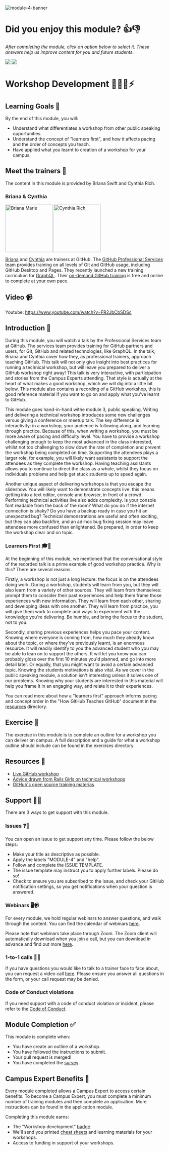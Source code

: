 ![module-4-banner](https://user-images.githubusercontent.com/1790822/28998940-2f1ee050-7a05-11e7-9454-b87ca2ee2c1c.png)

# Did you enjoy this module? 👍👎
_After completing the module, click an option below to select it. These answers help us improve content for you and future students._   

[![](https://m131jyck4m.execute-api.us-west-2.amazonaws.com/prod/poll/01BQ93B1S7P1AE23QSD86F5J79/I%20enjoyed%20this%20module)](https://m131jyck4m.execute-api.us-west-2.amazonaws.com/prod/poll/01BQ93B1S7P1AE23QSD86F5J79/I%20enjoyed%20this%20module/vote)
[![](https://m131jyck4m.execute-api.us-west-2.amazonaws.com/prod/poll/01BQ93B1S7P1AE23QSD86F5J79/I%20did%20not%20enjoy%20this%20module)](https://m131jyck4m.execute-api.us-west-2.amazonaws.com/prod/poll/01BQ93B1S7P1AE23QSD86F5J79/I%20did%20not%20enjoy%20this%20module/vote)

# Workshop Development 👨🏿‍🏫⚡️

## Learning Goals 🥅
By the end of this module, you will:
- Understand what differentiates a workshop from other public speaking opportunities.
- Understand the concept of "learners first", and how it affects pacing and the order of concepts you teach.
- Have applied what you learnt to creation of a workshop for your campus.

## Meet the trainers 🍎

The content in this module is provided by Briana Swift and Cynthia Rich.

### Briana & Cynthia
<img src="https://github.com/brianamarie.png" href="https://github.com/brianamarie" title="Briana Marie" width="150" align="left"></img>

<img src="https://github.com/crichid.png" href="https://github.com/crichid" title="Cynthia Rich" width="150"></img>

[Briana](https://github.com/brianamarie) and [Cynthia](https://github.com/crichid) are trainers at GitHub. The [GitHub Professional Services](https://services.github.com/training/) team provides training on all levels of Git and GitHub usage, including GitHub Desktop and Pages. They recently launched a new training curriculum for [GraphQL](https://services.github.com/on-demand/graphql/). Their [on-demand GitHub training](https://services.github.com/on-demand/intro-to-github/) is free and online to complete at your own pace.

## Video 📹

Youtube: https://www.youtube.com/watch?v=FR2JbCbSDSc

## Introduction 👋

During this module, you will watch a talk by the Professional Services team at GitHub. The services team provides training for GitHub partners and users, for Git, GitHub and related technologies, like GraphQL. In the talk, Briana and Cynthia cover how they, as professional trainers, approach teaching GitHub. This talk will not only give insight into best practices for running a technical workshop, but will leave you prepared to deliver a GitHub workshop right away!
This talk is very interactive, with participation and stories from the Campus Experts attending. That style is actually at the heart of what makes a good workshop, which we will dig into a little bit below. This module also contains a recording of a GitHub workshop, this is good reference material if you want to go on and apply what you've learnt to GitHub.

This module goes hand-in-hand withe module 3, public speaking. Writing and delivering a technical workshop introduces some new challenges versus giving a conference or meetup talk. The key difference is interactivity: in a workshop, your audience is following along, and learning through practice. Because of this, when writing a workshop, you must be more aware of pacing and difficulty level.
You have to provide a workshop challenging enough to keep the most advanced in the class interested, whilst not too challenging to slow down the rate of completion and prevent the workshop being completed on time. Supporting the attendees plays a larger role, for example, you will likely want assistants to support the attendees as they complete the workshop. Having teaching assistants allows you to continue to direct the class as a whole, whilst they focus on individuals problems and help get stuck students up to speed again.

Another unique aspect of delivering workshops is that you escape the slideshow. You will likely want to demonstrate concepts live: this means getting into a text editor, console and browser, in front of a crowd. Performing technical activities live also adds complexity. Is your console font readable from the back of the room? What do you do if the internet connection is shaky? Do you have a backup ready in case you hit an unexpected bug? Technical demonstrations are useful and often exciting, but they can also backfire, and an ad-hoc bug fixing session may leave attendees more confused than enlightened. Be prepared, in order to keep the workshop clear and on topic.  

### Learners First 🎓🥇

At the beginning of this module, we mentioned that the conversational style of the recorded talk is a prime example of good workshop practice. Why is this? There are several reasons.

Firstly, a workshop is not just a long lecture: the focus is on the attendees doing work. During a workshop, students will learn from you, but they will also learn from a variety of other sources. They will learn from themselves: prompt them to consider their past experiences and help them frame those experiences with new information. They will learn from each other, sharing and developing ideas with one another. They will learn from practice, you will give them work to complete and ways to experiment with the knowledge you're delivering. Be humble, and bring the focus to the student, not to you.

Secondly, sharing previous experiences helps you pace your content. Knowing where everyone is coming from, how much they already know about the topic, or where they've previously learnt, is an enormous resource. It will readily identify to you the advanced student who you may be able to lean on to support the others. It will let you know you can probably gloss over the first 10 minutes you'd planned, and go into more detail later. Or equally, that you might want to avoid a certain advanced topic. Knowing the students motivations is also vital. As we cover in the public speaking module, a solution isn't interesting unless it solves one of our problems. Knowing why your students are interested in this material will help you frame it in an engaging way, and relate it to their experiences.

You can read more about how a "learners first" approach informs pacing and concept order in the "How GitHub Teaches GitHub" document in the [resources](resources/) directory.

## Exercise 📝

The exercise in this module is to complete an outline for a workshop you can deliver on campus. A full description and a guide for what a workshop outline should include can be found in the exercises directory.

## Resources 📖

- [Live GitHub workshop](https://www.youtube.com/watch?v=1HTalMpRSgY)
- [Advice drawn from Rails Girls on technical workshops](http://coaching.rubymonstas.org/)
- [GitHub's open source training materias](https://github.com/github/training-kit)

## Support 🙋🏿

There are 3 ways to get support with this module.

### Issues ❓💬

You can open an issue to get support any time. Please follow the below steps:
- Make your title as descriptive as possible.
- Apply the labels "MODULE-4" and "help".
- Follow and complete the ISSUE TEMPLATE.
- The issue template may instruct you to apply further labels. Please do so!
- Check to ensure you are subscribed to the issue, and check your GitHub notification settings, so you get notifications when your question is answered.

### Webinars 🖥📹

For every module, we hold regular webinars to answer questions, and walk through the content.
You can find the calendar of webinars [here](https://calendar.google.com/calendar/ical/github.com_ei82gchda2egevr7aukq6uj1f0%40group.calendar.google.com/public/basic.ics).  

Please note that webinars take place through Zoom. The Zoom client will automatically download when you join a call, but you can download in advance and find out more [here](https://zoom.us/download).

### 1-to-1 calls 💖📞

If you have questions you would like to talk to a trainer face to face about, you can request a video call [here](ttps://calendly.com/joenash/campus-experts-support). Please ensure you answer all questions in the form, or your call request may be denied.

### Code of Conduct violations

If you need support with a code of conduct violation or incident, please refer to the [Code of Conduct](../CODE_OF_CONDUCT.md).

## Module Completion ✅

This module is complete when:
- You have create an outline of a workshop.
- You have followed the instructions to submit.
- Your pull request is merged!
- You have completed the [survey](https://goo.gl/forms/yWLpRp4xycPs6PKS2).

## Campus Expert Benefits 🏅

Every module completed allows a Campus Expert to access certain benefits. To become a Campus Expert, you must complete a minimum number of training modules and then complete an application. More instructions can be found in the application module.

Completing this module earns:
- The "Workshop development" [badge](../docs/badges.md).
- We'll send you printed [cheat sheets](https://education.github.com/git-cheat-sheet-education.pdf) and learning materials for your workshops.
- Access to funding in support of your workshops.
